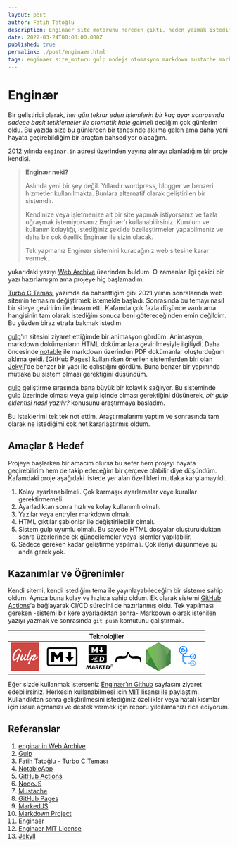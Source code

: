 ```yaml
---
layout: post
author: Fatih Tatoğlu
description: Enginaer site motorunu nereden çıktı, neden yazmak istedim, neleri başardım ve başıma neler geldi.
date: 2022-03-24T00:00:00.000Z
published: true
permalink: ./post/enginaer.html
tags: enginaer site_motoru gulp nodejs otomasyon markdown mustache markedjs
---
```


# Enginær

Bir geliştirici olarak, *her gün tekrar eden işlemlerin bir kaç ayar sonrasında sadece basit tetiklemeler ile otomatik hale gelmeli* dediğim çok günlerim oldu. Bu yazıda size bu günlerden bir tanesinde aklıma gelen ama daha yeni hayata geçirebildiğim bir araçtan bahsediyor olacağım.

2012 yılında `enginar.in` adresi üzerinden yayına almayı planladığım bir proje kendisi.

> **Enginær neki?**
>
> Aslında yeni bir şey değil. Yıllardır wordpress, blogger ve benzeri hizmetler kullanılmakta. Bunlara alternatif olarak geliştirilen bir sistemdir.
>
> Kendinize veya işletmenize ait bir site yapmak istiyorsanız ve fazla uğraşmak istemiyorsanız Enginær'ı kullanabilirsiniz. Kurulum ve kullanım kolaylığı, istediğiniz şekilde özelleştirmeler yapabilmeniz ve daha bir çok özellik Enginær ile sizin olacak.
>
> Tek yapmanız Enginær sistemini kuracağınız web sitesine karar vermek.

yukarıdaki yazıyı [Web Archive][1] üzerinden buldum. O zamanlar ilgi çekici bir yazı hazırlamışım ama projeye hiç başlamadım.

[Turbo C Teması][3] yazımda da bahsettiğim gibi 2021 yılının sonralarında web sitemin temasını değiştirmek istemekle başladı. Sonrasında bu temayı nasıl bir siteye çeviririm ile devam etti. Kafamda çok fazla düşünce vardı ama hangisinin tam olarak istediğim sonuca beni götereceğinden emin değildim. Bu yüzden biraz etrafa bakmak istedim.

[gulp][2]'ın sitesini ziyaret ettiğimde bir animasyon gördüm. Animasyon, markdown dokümanların HTML dokümanlara çevirilmesiyle ilgiliydi. Daha öncesinde [notable][4] ile markdown üzerinden PDF dokümanlar oluşturduğum aklıma geldi. [GitHub Pages] kullanırken önerilen sistemlerden biri olan [Jekyll][13]'de benzer bir yapı ile çalıştığını gördüm. Buna benzer bir yapınında mutlaka bu sistem olması gerektiğini düşündüm.

[gulp][2] geliştirme sırasında bana büyük bir kolaylık sağlıyor. Bu sisteminde gulp üzerinde olması veya gulp içinde olması gerektiğini düşünerek, *bir gulp eklentisi nasıl yazılır?* konusunu araştırmaya başladım.

Bu isteklerimi tek tek not ettim. Araştırmalarımı yaptım ve sonrasında tam olarak ne istediğimi çok net kararlaştırmış oldum.

## Amaçlar & Hedef

Projeye başlarken bir amacım olursa bu sefer hem projeyi hayata geçirebilirim hem de takip edeceğim bir çerçeve olabilir diye düşündüm. Kafamdaki proje aşağıdaki listede yer alan özellikleri mutlaka karşılamayıldı.

1. Kolay ayarlanabilmeli. Çok karmaşık ayarlamalar veye kurallar gerektirmemeli.
2. Ayarladıktan sonra hızlı ve kolay kullanımlı olmalı.
3. Yazılar veya entryler markdown olmalı.
4. HTML çıktılar şablonlar ile değiştirilebilir olmalı.
5. Sistem gulp uyumlu olmalı. Bu sayede HTML dosyalar oluşturulduktan sonra üzerlerinde ek güncellemeler veya işlemler yapılabilir.
6. Sadece gereken kadar geliştirme yapılmalı. Çok ileriyi düşünmeye şu anda gerek yok.

## Kazanımlar ve Öğrenimler

Kendi sitemi, kendi istediğim tema ile yayınlayabileceğim bir sisteme sahip oldum. Ayrıca buna kolay ve hızlıca sahip oldum. Ek olarak sistemi [GitHub Actions][5]'a bağlayarak CI/CD sürecini de hazırlanmış oldu. Tek yapılması gereken -sistemi bir kere ayarladıktan sonra- Markdown olarak istenilen yazıyı yazmak ve sonrasında `git push` komutunu çalıştırmak.

| Teknolojiler |
|-|
| ![Gulp](../image/logo-gulp.png "Gulp") ![Markdown](../image/logo-markdown.png "Markdown") ![MarkedJS](../image/logo-markedjs.png "MarkedJS") ![Mustache](../image/logo-mustache.png "Mustache") ![NodeJS](../image/logo-nodejs.png "NodeJS") ![GitHub Actions](../image/logo-github-actions.png "GitHub Actions") |

Eğer sizde kullanmak isterseniz [Enginær'ın Github][11] sayfasını ziyaret edebilirsiniz. Herkesin kullanabilmesi için [MIT][12] lisansı ile paylaştım. Kullandıktan sonra geliştirilmesini istediğiniz özellikler veya hatalı kısımlar için issue açmanızı ve destek vermek için reporu yıldılamanızı rica ediyorum.

## Referanslar

1. [enginar.in Web Archive][1]
2. [Gulp][2]
3. [Fatih Tatoğlu - Turbo C Teması][3]
4. [NotableApp][4]
5. [GitHub Actions][5]
6. [NodeJS][6]
7. [Mustache][7]
8. [GitHub Pages][8]
9. [MarkedJS][9]
10. [Markdown Project][10]
11. [Enginaer][11]
12. [Enginaer MIT License][12]
13. [Jekyll][13]

[1]: https://web.archive.org/web/20120520021450/http://enginar.in/
[2]: https://gulpjs.com/
[3]: https://blog.tatoglu.net/post/turboc-blog-theme.html
[4]: https://notable.app/
[5]: https://github.com/features/actions
[6]: https://nodejs.org/en/
[7]: https://mustache.github.io/
[8]: https://pages.github.com/
[9]: https://marked.js.org/
[10]: https://daringfireball.net/projects/markdown/
[11]: https://github.com/fatihtatoglu/enginaer
[12]: https://github.com/fatihtatoglu/enginaer/blob/master/LICENSE
[13]: https://jekyllrb.com/
